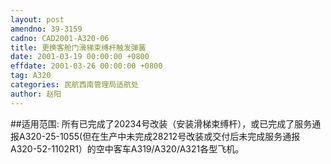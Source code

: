 ```yaml
---
layout: post
amendno: 39-3159
cadno: CAD2001-A320-06
title: 更换客舱门滑梯束缚杆触发弹簧
date: 2001-03-19 00:00:00 +0800
effdate: 2001-03-26 00:00:00 +0800
tag: A320
categories: 民航西南管理局适航处
author: 赵阳
---
```


##适用范围:
所有已完成了20234号改装（安装滑梯束缚杆），或已完成了服务通报A320-25-1055(但在生产中未完成28212号改装或交付后未完成服务通报A320-52-1102R1）的空中客车A319/A320/A321各型飞机。

